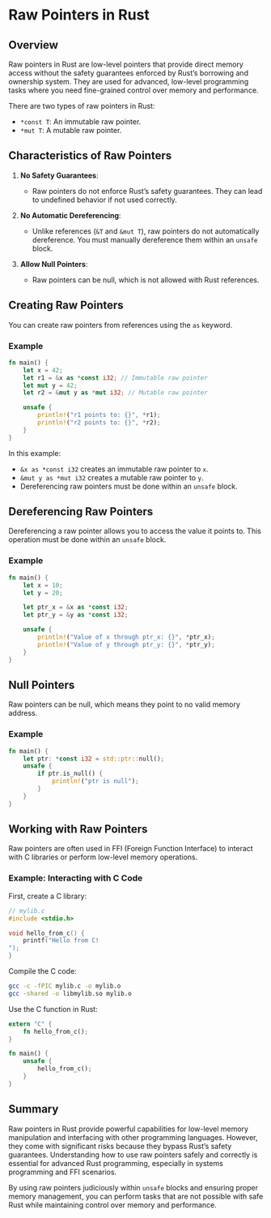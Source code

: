 
# Raw Pointers in Rust

## Overview

Raw pointers in Rust are low-level pointers that provide direct memory access without the safety guarantees enforced by Rust’s borrowing and ownership system. They are used for advanced, low-level programming tasks where you need fine-grained control over memory and performance.

There are two types of raw pointers in Rust:
- `*const T`: An immutable raw pointer.
- `*mut T`: A mutable raw pointer.

## Characteristics of Raw Pointers

1. **No Safety Guarantees**:
   - Raw pointers do not enforce Rust’s safety guarantees. They can lead to undefined behavior if not used correctly.
   
2. **No Automatic Dereferencing**:
   - Unlike references (`&T` and `&mut T`), raw pointers do not automatically dereference. You must manually dereference them within an `unsafe` block.
   
3. **Allow Null Pointers**:
   - Raw pointers can be null, which is not allowed with Rust references.

## Creating Raw Pointers

You can create raw pointers from references using the `as` keyword.

### Example

```rust
fn main() {
    let x = 42;
    let r1 = &x as *const i32; // Immutable raw pointer
    let mut y = 42;
    let r2 = &mut y as *mut i32; // Mutable raw pointer

    unsafe {
        println!("r1 points to: {}", *r1);
        println!("r2 points to: {}", *r2);
    }
}
```

In this example:
- `&x as *const i32` creates an immutable raw pointer to `x`.
- `&mut y as *mut i32` creates a mutable raw pointer to `y`.
- Dereferencing raw pointers must be done within an `unsafe` block.

## Dereferencing Raw Pointers

Dereferencing a raw pointer allows you to access the value it points to. This operation must be done within an `unsafe` block.

### Example

```rust
fn main() {
    let x = 10;
    let y = 20;

    let ptr_x = &x as *const i32;
    let ptr_y = &y as *const i32;

    unsafe {
        println!("Value of x through ptr_x: {}", *ptr_x);
        println!("Value of y through ptr_y: {}", *ptr_y);
    }
}
```

## Null Pointers

Raw pointers can be null, which means they point to no valid memory address.

### Example

```rust
fn main() {
    let ptr: *const i32 = std::ptr::null();
    unsafe {
        if ptr.is_null() {
            println!("ptr is null");
        }
    }
}
```

## Working with Raw Pointers

Raw pointers are often used in FFI (Foreign Function Interface) to interact with C libraries or perform low-level memory operations.

### Example: Interacting with C Code

First, create a C library:

```c
// mylib.c
#include <stdio.h>

void hello_from_c() {
    printf("Hello from C!
");
}
```

Compile the C code:

```sh
gcc -c -fPIC mylib.c -o mylib.o
gcc -shared -o libmylib.so mylib.o
```

Use the C function in Rust:

```rust
extern "C" {
    fn hello_from_c();
}

fn main() {
    unsafe {
        hello_from_c();
    }
}
```

## Summary

Raw pointers in Rust provide powerful capabilities for low-level memory manipulation and interfacing with other programming languages. However, they come with significant risks because they bypass Rust’s safety guarantees. Understanding how to use raw pointers safely and correctly is essential for advanced Rust programming, especially in systems programming and FFI scenarios.

By using raw pointers judiciously within `unsafe` blocks and ensuring proper memory management, you can perform tasks that are not possible with safe Rust while maintaining control over memory and performance.
